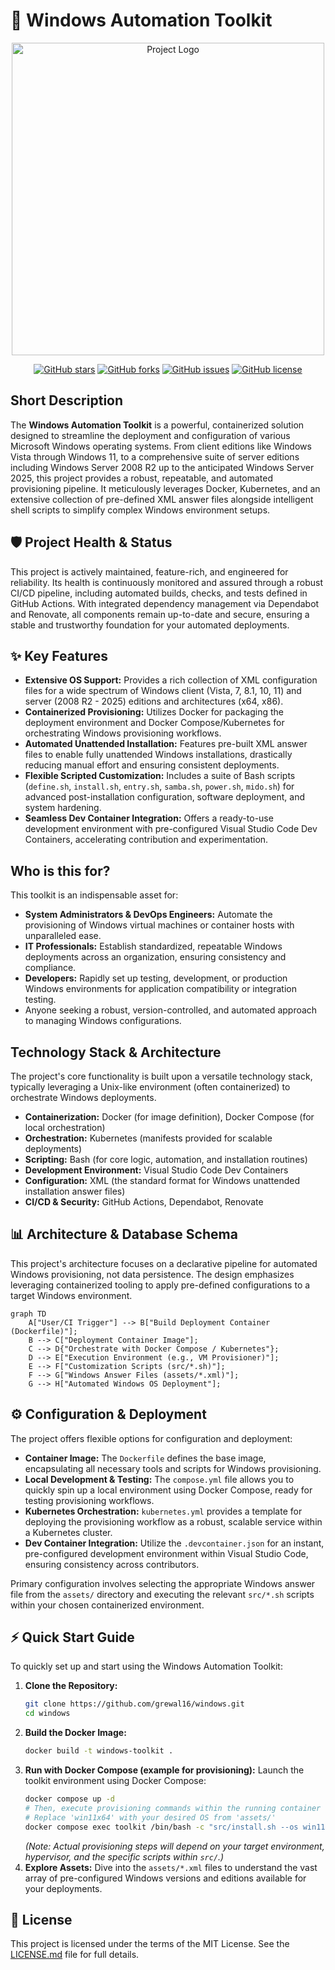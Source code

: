 # 🚀 Windows Automation Toolkit

<p align="center"><img src="./.github/logo.png" alt="Project Logo" width="500"></p>

<p align="center">
    <a href="https://github.com/grewal16/windows/stargazers"><img src="https://img.shields.io/github/stars/grewal16/windows?style=for-the-badge" alt="GitHub stars"></a>
    <a href="https://github.com/grewal16/windows/network/members"><img src="https://img.shields.io/github/forks/grewal16/windows?style=for-the-badge" alt="GitHub forks"></a>
    <a href="https://github.com/grewal16/windows/issues"><img src="https://img.shields.io/github/issues/grewal16/windows?style=for-the-badge" alt="GitHub issues"></a>
    <a href="./license.md"><img src="https://img.shields.io/github/license/grewal16/windows?style=for-the-badge" alt="GitHub license"></a>
</p>

## Short Description
The **Windows Automation Toolkit** is a powerful, containerized solution designed to streamline the deployment and configuration of various Microsoft Windows operating systems. From client editions like Windows Vista through Windows 11, to a comprehensive suite of server editions including Windows Server 2008 R2 up to the anticipated Windows Server 2025, this project provides a robust, repeatable, and automated provisioning pipeline. It meticulously leverages Docker, Kubernetes, and an extensive collection of pre-defined XML answer files alongside intelligent shell scripts to simplify complex Windows environment setups.

## 🛡️ Project Health & Status
This project is actively maintained, feature-rich, and engineered for reliability. Its health is continuously monitored and assured through a robust CI/CD pipeline, including automated builds, checks, and tests defined in GitHub Actions. With integrated dependency management via Dependabot and Renovate, all components remain up-to-date and secure, ensuring a stable and trustworthy foundation for your automated deployments.

## ✨ Key Features
*   **Extensive OS Support:** Provides a rich collection of XML configuration files for a wide spectrum of Windows client (Vista, 7, 8.1, 10, 11) and server (2008 R2 - 2025) editions and architectures (x64, x86).
*   **Containerized Provisioning:** Utilizes Docker for packaging the deployment environment and Docker Compose/Kubernetes for orchestrating Windows provisioning workflows.
*   **Automated Unattended Installation:** Features pre-built XML answer files to enable fully unattended Windows installations, drastically reducing manual effort and ensuring consistent deployments.
*   **Flexible Scripted Customization:** Includes a suite of Bash scripts (`define.sh`, `install.sh`, `entry.sh`, `samba.sh`, `power.sh`, `mido.sh`) for advanced post-installation configuration, software deployment, and system hardening.
*   **Seamless Dev Container Integration:** Offers a ready-to-use development environment with pre-configured Visual Studio Code Dev Containers, accelerating contribution and experimentation.

## Who is this for?
This toolkit is an indispensable asset for:
*   **System Administrators & DevOps Engineers:** Automate the provisioning of Windows virtual machines or container hosts with unparalleled ease.
*   **IT Professionals:** Establish standardized, repeatable Windows deployments across an organization, ensuring consistency and compliance.
*   **Developers:** Rapidly set up testing, development, or production Windows environments for application compatibility or integration testing.
*   Anyone seeking a robust, version-controlled, and automated approach to managing Windows configurations.

## Technology Stack & Architecture
The project's core functionality is built upon a versatile technology stack, typically leveraging a Unix-like environment (often containerized) to orchestrate Windows deployments.
*   **Containerization:** Docker (for image definition), Docker Compose (for local orchestration)
*   **Orchestration:** Kubernetes (manifests provided for scalable deployments)
*   **Scripting:** Bash (for core logic, automation, and installation routines)
*   **Development Environment:** Visual Studio Code Dev Containers
*   **Configuration:** XML (the standard format for Windows unattended installation answer files)
*   **CI/CD & Security:** GitHub Actions, Dependabot, Renovate

## 📊 Architecture & Database Schema
This project's architecture focuses on a declarative pipeline for automated Windows provisioning, not data persistence. The design emphasizes leveraging containerized tooling to apply pre-defined configurations to a target Windows environment.

```mermaid
graph TD
    A["User/CI Trigger"] --> B["Build Deployment Container (Dockerfile)"];
    B --> C["Deployment Container Image"];
    C --> D{"Orchestrate with Docker Compose / Kubernetes"};
    D --> E["Execution Environment (e.g., VM Provisioner)"];
    E --> F["Customization Scripts (src/*.sh)"];
    F --> G["Windows Answer Files (assets/*.xml)"];
    G --> H["Automated Windows OS Deployment"];
```

## ⚙️ Configuration & Deployment
The project offers flexible options for configuration and deployment:

*   **Container Image:** The `Dockerfile` defines the base image, encapsulating all necessary tools and scripts for Windows provisioning.
*   **Local Development & Testing:** The `compose.yml` file allows you to quickly spin up a local environment using Docker Compose, ready for testing provisioning workflows.
*   **Kubernetes Orchestration:** `kubernetes.yml` provides a template for deploying the provisioning workflow as a robust, scalable service within a Kubernetes cluster.
*   **Dev Container Integration:** Utilize the `.devcontainer.json` for an instant, pre-configured development environment within Visual Studio Code, ensuring consistency across contributors.

Primary configuration involves selecting the appropriate Windows answer file from the `assets/` directory and executing the relevant `src/*.sh` scripts within your chosen containerized environment.

## ⚡ Quick Start Guide
To quickly set up and start using the Windows Automation Toolkit:

1.  **Clone the Repository:**
    ```bash
    git clone https://github.com/grewal16/windows.git
    cd windows
    ```
2.  **Build the Docker Image:**
    ```bash
    docker build -t windows-toolkit .
    ```
3.  **Run with Docker Compose (example for provisioning):**
    Launch the toolkit environment using Docker Compose:
    ```bash
    docker compose up -d
    # Then, execute provisioning commands within the running container service.
    # Replace 'win11x64' with your desired OS from 'assets/'
    docker compose exec toolkit /bin/bash -c "src/install.sh --os win11x64-enterprise"
    ```
    *(Note: Actual provisioning steps will depend on your target environment, hypervisor, and the specific scripts within `src/`.)*
4.  **Explore Assets:** Dive into the `assets/*.xml` files to understand the vast array of pre-configured Windows versions and editions available for your deployments.

## 📜 License
This project is licensed under the terms of the MIT License. See the [LICENSE.md](license.md) file for full details.